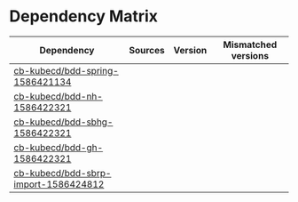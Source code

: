 # Dependency Matrix

Dependency | Sources | Version | Mismatched versions
---------- | ------- | ------- | -------------------
[cb-kubecd/bdd-spring-1586421134](https://github.com/cb-kubecd/bdd-spring-1586421134.git) |  | []() | 
[cb-kubecd/bdd-nh-1586422321](https://github.com/cb-kubecd/bdd-nh-1586422321.git) |  | []() | 
[cb-kubecd/bdd-sbhg-1586422321](https://github.com/cb-kubecd/bdd-sbhg-1586422321.git) |  | []() | 
[cb-kubecd/bdd-gh-1586422321](https://github.com/cb-kubecd/bdd-gh-1586422321.git) |  | []() | 
[cb-kubecd/bdd-sbrp-import-1586424812](https://github.com/cb-kubecd/bdd-sbrp-import-1586424812.git) |  | []() | 
